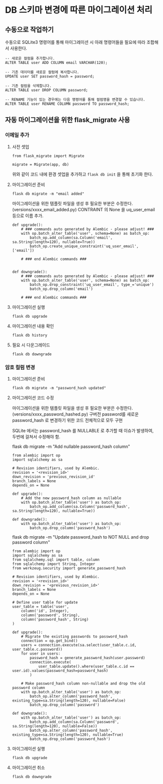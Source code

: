 # DB 스키마 변경에 따른 마이그레이션 처리

## 수동으로 작업하기
수동으로 SQLite3 명령어를 통해 마이그레이션 시 아래 명령어들을 필요에 따라 조합해서 사용한다.
```
-- 새로운 컬럼을 추가합니다.
ALTER TABLE user ADD COLUMN email VARCHAR(120);

-- 기존 데이터를 새로운 컬럼에 복사합니다.
UPDATE user SET password_hash = password;

-- 기존 컬럼을 삭제합니다.
ALTER TABLE user DROP COLUMN password;

-- RENAME 기능이 있는 경우에는 다음 명령어를 통해 컬럼명을 변경할 수 있습니다.
ALTER TABLE user RENAME COLUMN password TO password_hash;
```

## 자동 마이그레이션을 위한 flask_migrate 사용
### 이메일 추가

1. 사전 셋업
    ```
    from flask_migrate import Migrate

    migrate = Migrate(app, db)
    ```

    위와 같이 코드 내에 환경 셋업을 추가하고 `flask db init` 을 통해 초기화 한다.

2. 마이그레이션 준비
    ```
    flask db migrate -m "email added"
    ```

    마이그레이션을 위한 템플릿 파일을 생성 후 필요한 부분은 수정한다. (versions/xxxx_email_added.py)
    CONTRAINT 의 None 을 uq_user_email 등으로 이름 추가.

    ```
    def upgrade():
        # ### commands auto generated by Alembic - please adjust! ###
        with op.batch_alter_table('user', schema=None) as batch_op:
            batch_op.add_column(sa.Column('email', sa.String(length=120), nullable=True))
            batch_op.create_unique_constraint('uq_user_email', ['email'])

        # ### end Alembic commands ###


    def downgrade():
        # ### commands auto generated by Alembic - please adjust! ###
        with op.batch_alter_table('user', schema=None) as batch_op:
            batch_op.drop_constraint('uq_user_email', type_='unique')
            batch_op.drop_column('email')

        # ### end Alembic commands ###

    ```

3. 마이그레이션 실행
    ```
    flask db upgrade
    ```

4. 마이그레이션 내용 확인
    ```
    flask db history
    ```

5. 필요 시 다운그레이드
    ```
    flask db downgrade
    ```

### 암호 컬럼 변경

1. 마이그레이션 준비
    ```
    flask db migrate -m "password_hash updated"
    ```

2. 마이그레이션 코드 수정
    
    마이그레이션을 위한 템플릿 파일을 생성 후 필요한 부분은 수정한다. (versions/xxxx_password_hashed.py)
    구버전 password를 새로운 password_hash 로 변경하기 위한 코드 전체적으로 모두 구현

    SQLite 에서는 password_hash 를 NULLABLE 로 추가할 때 이슈가 발생하여, 두번에 걸쳐서 수정해야 함.
    
    flask db migrate -m "Add nullable password_hash column"

    ```
    from alembic import op
    import sqlalchemy as sa

    # Revision identifiers, used by Alembic.
    revision = '<revision_id>'
    down_revision = 'previous_revision_id'
    branch_labels = None
    depends_on = None

    def upgrade():
        # Add the new password_hash column as nullable
        with op.batch_alter_table('user') as batch_op:
            batch_op.add_column(sa.Column('password_hash', sa.String(length=120), nullable=True))

    def downgrade():
        with op.batch_alter_table('user') as batch_op:
            batch_op.drop_column('password_hash')
    ```

    flask db migrate -m "Update password_hash to NOT NULL and drop password column"

    ```
    from alembic import op
    import sqlalchemy as sa
    from sqlalchemy.sql import table, column
    from sqlalchemy import String, Integer
    from werkzeug.security import generate_password_hash

    # Revision identifiers, used by Alembic.
    revision = '<revision_id>'
    down_revision = '<previous_revision_id>'
    branch_labels = None
    depends_on = None

    # Define user table for update
    user_table = table('user',
        column('id', Integer),
        column('password', String),
        column('password_hash', String)
    )

    def upgrade():
        # Migrate the existing passwords to password_hash
        connection = op.get_bind()
        users = connection.execute(sa.select(user_table.c.id, user_table.c.password))
        for user in users:
            password_hash = generate_password_hash(user.password)
            connection.execute(
                user_table.update().where(user_table.c.id == user.id).values(password_hash=password_hash)
            )

        # Make password_hash column non-nullable and drop the old password column
        with op.batch_alter_table('user') as batch_op:
            batch_op.alter_column('password_hash', existing_type=sa.String(length=120), nullable=False)
            batch_op.drop_column('password')

    def downgrade():
        with op.batch_alter_table('user') as batch_op:
            batch_op.add_column(sa.Column('password', sa.String(length=120), nullable=False))
            batch_op.alter_column('password_hash', existing_type=sa.String(length=120), nullable=True)
            batch_op.drop_column('password_hash')

    ```

3. 마이그레이션 실행
    ```
    flask db upgrade
    ```

4. 마이그레이션 취소
   ```
   flask db downgrade
   ```

